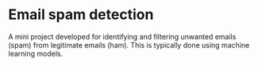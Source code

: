 <h1>Email spam detection</h1>
<p>A mini project developed for identifying and filtering unwanted emails (spam) from legitimate emails 	(ham). This is typically done using machine learning models.</p>
